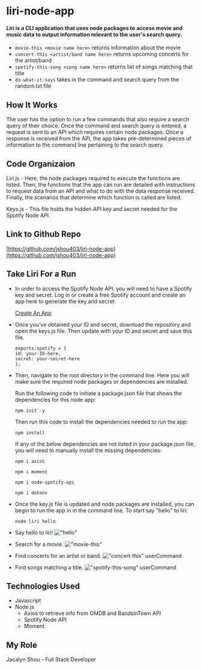 # liri-node-app

#### Liri is a CLI application that uses node packages to access movie and music data to output information relevant to the user's search query. 

* `movie-this <movie name here>` returns information about the movie 
* `concert-this <artist/band name here>` returns upcoming concerts for the artist/band
* `spotify-this-song <song name here>` returns list of songs matching that title
* `do-what-it-says` takes in the command and search query from the random.txt file

## How It Works

The user has the option to run a few commands that also require a search query of their choice. Once the command and search query is entered, a request is sent to an API which requires certain node packages. Once a response is received from the API, the app takes pre-determined pieces of information to the command line pertaining to the search query. 

## Code Organizaion

Liri.js - Here, the node packages required to execute the functions are listed. Then, the functions that the app can run are detailed with instructions to request data from an API and what to do with the data response received. Finally, the scenarios that determine which function is called are listed. 

Keys.js - This file holds the hidden API key and secret needed for the Spotify Node API. 

## Link to Github Repo

[https://github.com/jshou403/liri-node-app](https://github.com/jshou403/liri-node-app)

## Take Liri For a Run

* In order to access the Spotify Node API, you will need to have a Spotify key and secret. Log in or create a free Spotify account and create an app here to generate the key and secret: 
    
    [Create An App](https://developer.spotify.com/my-applications/#!/applications/create)

* Once you've obtained your ID and secret, download the repository and open the keys.js file. Then update with your ID and secret and save this file. 

    ```
    exports.spotify = {
    id: your-ID-here,
    secret: your-secret-here
    };
    ```

* Then, navigate to the root directory in the command line. Here you will make sure the required node packages or dependencies are installed. 
    
    Run the following code to initiate a package.json file that shows the dependencies for this node app: 
    
    `npm init -y` 

    Then run this code to install the dependencies needed to run the app: 
    
    `npm install`

    If any of the below dependencies are not listed in your package.json file, you will need to manually install the missing dependencies: 

    `npm i axios`

    `npm i moment`

    `npm i node-spotify-api`

    `npm i dotenv`

* Once the key.js file is updated and node packages are installed, you can begin to run the app in in the command line. To start say "hello" to liri: 

    `node liri hello` 

* Say hello to liri! 
!["hello"](https://jshou403.github.io/liri-node-app/images/hello.png)

* Search for a movie. 
!["movie-this"](https://jshou403.github.io/liri-node-app/images/movie.png) 

* Find concerts for an artist or band. 
!["concert-this" userCommand](https://jshou403.github.io/liri-node-app/images/concert.png) 

* Find songs matching a title. 
!["spotify-this-song" userCommand](https://jshou403.github.io/liri-node-app/images/spotify.png) 

## Technologies Used
* Javascript
* Node.js
  * Axios to retrieve info from OMDB and BandsInTown API
  * Spotify Node API
  * Moment

## My Role
Jacalyn Shou - Full Stack Developer
